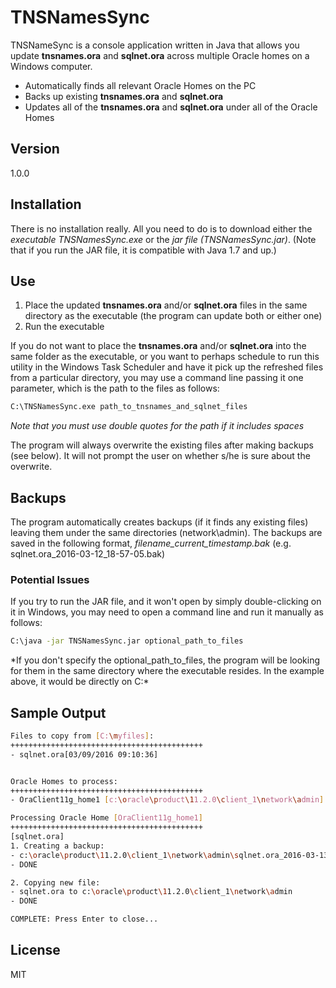 # TNSNamesSync

TNSNameSync is a console application written in Java that allows you update **tnsnames.ora** and **sqlnet.ora** across multiple Oracle homes on a Windows computer.

  - Automatically finds all relevant Oracle Homes on the PC
  - Backs up existing **tnsnames.ora** and **sqlnet.ora**
  - Updates all of the **tnsnames.ora** and **sqlnet.ora** under all of the Oracle Homes






## Version
1.0.0

## Installation

There is no installation really. All you need to do is to download either the *executable TNSNamesSync.exe* or the *jar file (TNSNamesSync.jar)*. 
(Note that if you run the JAR file, it is compatible with Java 1.7 and up.)


## Use

1. Place the updated **tnsnames.ora** and/or **sqlnet.ora** files in the same directory as the executable (the program can update both or either one)
2. Run the executable

If you do not want to place the  **tnsnames.ora** and/or **sqlnet.ora** into the same folder as the executable, 
or you want to perhaps schedule to run this utility in the Windows Task Scheduler and have it pick up the refreshed files 
from a particular directory, you may use a command line passing it one parameter, which is the path to the files as follows:

```sh
C:\TNSNamesSync.exe path_to_tnsnames_and_sqlnet_files
```

*Note that you must use double quotes for the path if it includes spaces*

The program will always overwrite the existing files after making backups (see below). It will not prompt the user on whether s/he is sure
about the overwrite.


## Backups

The program automatically creates backups (if it finds any existing files) leaving them under the same directories (network\admin).
The backups are saved in the following format, *filename_current_timestamp.bak* (e.g. sqlnet.ora_2016-03-12_18-57-05.bak)

### Potential Issues

If you try to run the JAR file, and it won't open by simply double-clicking on it in Windows, you may need to open a command line
and run it manually as follows:

```sh
C:\java -jar TNSNamesSync.jar optional_path_to_files
```

*If you don't specify the optional_path_to_files, the program will be looking for them in the same directory where the executable resides. In the example above, it would be directly on C:\*


## Sample Output

```sh
Files to copy from [C:\myfiles]:
+++++++++++++++++++++++++++++++++++++++++++
- sqlnet.ora[03/09/2016 09:10:36]


Oracle Homes to process:
+++++++++++++++++++++++++++++++++++++++++++
- OraClient11g_home1 [c:\oracle\product\11.2.0\client_1\network\admin]

Processing Oracle Home [OraClient11g_home1]
+++++++++++++++++++++++++++++++++++++++++++
[sqlnet.ora]
1. Creating a backup:
- c:\oracle\product\11.2.0\client_1\network\admin\sqlnet.ora_2016-03-13_22-36-47.bak
- DONE

2. Copying new file:
- sqlnet.ora to c:\oracle\product\11.2.0\client_1\network\admin
- DONE

COMPLETE: Press Enter to close...
```


License
----

MIT


